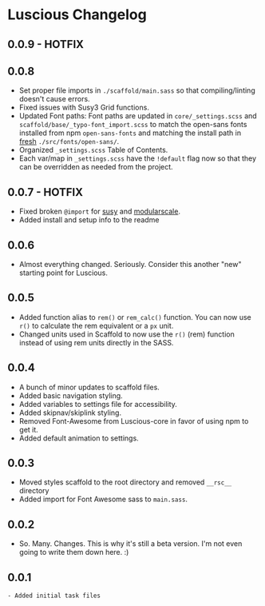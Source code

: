 Luscious Changelog
==================


0.0.9 - HOTFIX
----------------


0.0.8
----------------
- Set proper file imports in `./scaffold/main.sass` so that compiling/linting doesn't cause errors.
- Fixed issues with Susy3 Grid functions.
- Updated Font paths: Font paths are updated in `core/_settings.scss` and `scaffold/base/_typo-font_import.scss` to match the open-sans fonts installed from npm `open-sans-fonts` and matching the install path in [fresh](https://git.io/fpf3e) `./src/fonts/open-sans/`.
- Organized `_settings.scss` Table of Contents.
- Each var/map in `_settings.scss` have the `!default` flag now so that they can be overridden as needed from the project.


0.0.7 - HOTFIX
----------------
- Fixed broken `@import` for [susy](https://www.npmjs.com/package/susy) and [modularscale](https://github.com/modularscale/modularscale-sass).
- Added install and setup info to the readme


0.0.6
----------------
- Almost everything changed. Seriously. Consider this another "new" starting point for Luscious.


0.0.5
----------------
- Added function alias to `rem()` or `rem_calc()` function. You can now use `r()` to calculate the rem equivalent or a `px` unit.
- Changed units used in Scaffold to now use the `r()` (rem) function instead of using rem units directly in the SASS.


0.0.4
----------------
- A bunch of minor updates to scaffold files.
- Added basic navigation styling.
- Added variables to settings file for accessibility.
- Added skipnav/skiplink styling.
- Removed Font-Awesome from Luscious-core in favor of using npm to get it.
- Added default animation to settings.


0.0.3
----------------
- Moved styles scaffold to the root directory and removed `__rsc__` directory
- Added import for Font Awesome sass to `main.sass`.


0.0.2
----------------
- So. Many. Changes. This is why it's still a beta version. I'm not even going to write them down here. :)


0.0.1
----------------
	- Added initial task files
